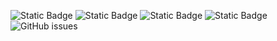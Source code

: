 ![Static Badge](https://img.shields.io/badge/blacklists-60-000000) ![Static Badge](https://img.shields.io/badge/blacklisted-3161102-cc0000) ![Static Badge](https://img.shields.io/badge/whitelisted-2244-00CC00) ![Static Badge](https://img.shields.io/badge/streaming_blacklist-28107-000000) ![GitHub issues](https://img.shields.io/github/issues/fabriziosalmi/blacklists)
